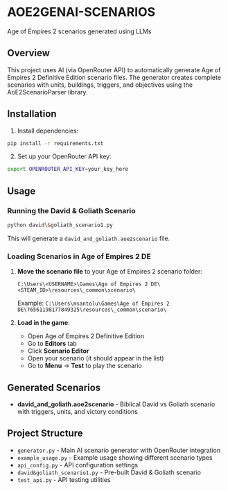 # AOE2GENAI-SCENARIOS
Age of Empires 2 scenarios generated using LLMs

## Overview
This project uses AI (via OpenRouter API) to automatically generate Age of Empires 2 Definitive Edition scenario files. The generator creates complete scenarios with units, buildings, triggers, and objectives using the AoE2ScenarioParser library.

## Installation

1. Install dependencies:
```bash
pip install -r requirements.txt
```

2. Set up your OpenRouter API key:
```bash
export OPENROUTER_API_KEY=your_key_here
```

## Usage

### Running the David & Goliath Scenario

```bash
python david\&goliath_scenario1.py
```

This will generate a `david_and_goliath.aoe2scenario` file.

### Loading Scenarios in Age of Empires 2 DE

1. **Move the scenario file** to your Age of Empires 2 scenario folder:
   ```
   C:\Users\<USERNAME>\Games\Age of Empires 2 DE\<STEAM_ID>\resources\_common\scenario\
   ```
   Example: `C:\Users\msantolu\Games\Age of Empires 2 DE\76561198177849325\resources\_common\scenario\`

2. **Load in the game**:
   - Open Age of Empires 2 Definitive Edition
   - Go to **Editors** tab
   - Click **Scenario Editor**
   - Open your scenario (it should appear in the list)
   - Go to **Menu** → **Test** to play the scenario

## Generated Scenarios

- **david_and_goliath.aoe2scenario** - Biblical David vs Goliath scenario with triggers, units, and victory conditions

## Project Structure

- `generator.py` - Main AI scenario generator with OpenRouter integration
- `example_usage.py` - Example usage showing different scenario types
- `api_config.py` - API configuration settings
- `david&goliath_scenario1.py` - Pre-built David & Goliath scenario
- `test_api.py` - API testing utilities 
